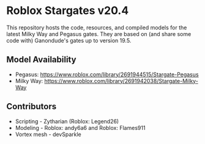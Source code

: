 # Roblox Stargates v20.4

This repository hosts the code, resources, and compiled models for the latest
Milky Way and Pegasus gates. They are based on (and share some code with)
Ganondude's gates up to version 19.5.

## Model Availability
* Pegasus: https://www.roblox.com/library/2691944515/Stargate-Pegasus
* Milky Way: https://www.roblox.com/library/2691942038/Stargate-Milky-Way

## Contributors

* Scripting - Zytharian (Roblox: Legend26)
* Modeling - Roblox: andy6a6 and Roblox: Flames911
* Vortex mesh - devSparkle

